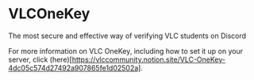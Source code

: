 # VLCOneKey
The most secure and effective way of verifying VLC students on Discord

For more information on VLC OneKey, including how to set it up on your server, click (here)[https://vlccommunity.notion.site/VLC-OneKey-4dc05c574d27492a907865fe1d02502a].
